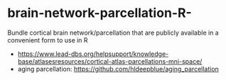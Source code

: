 # brain-network-parcellation-R-
Bundle cortical brain network/parcellation that are publicly available in a convenient form to use in R

* https://www.lead-dbs.org/helpsupport/knowledge-base/atlasesresources/cortical-atlas-parcellations-mni-space/
* aging parcellation: https://github.com/hldeepblue/aging_parcellation

